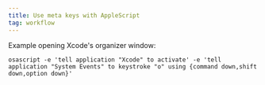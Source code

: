 ```yaml
---
title: Use meta keys with AppleScript
tag: workflow
---
```


Example opening Xcode's organizer window:

```
osascript -e 'tell application "Xcode" to activate' -e 'tell application "System Events" to keystroke "o" using {command down,shift down,option down}'
```

